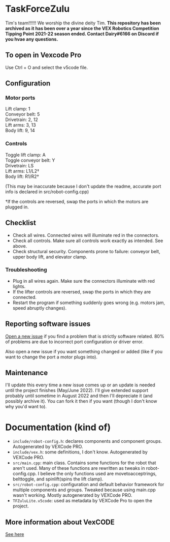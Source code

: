 # TaskForceZulu
Tim's team!!!!!! We worship the divine deity Tim.
**This repository has been archived as it has been over a year since the VEX Robotics Competition Tipping Point 2021-22 season ended. Contact Dairy#6166 on Discord if you hvae any questions.**

## To open in Vexcode Pro
Use Ctrl + O and select the v5code file.

## Configuration
### Motor ports
Lift clamp: 1<br/>
Conveyor belt: 5<br/>
Drivetrain: 2, 12<br/>
Lift arms: 3, 13<br/>
Body lift: 9, 14<br/>
### Controls
Toggle lift clamp: A<br/>
Toggle conveyor belt: Y<br/>
Drivetrain: LS<br/>
Lift arms: L1/L2†<br/>
Body lift: R1/R2†<br/>

(This may be inaccurate because I don't update the readme, accurate port info is declared in src/robot-config.cpp)

†If the controls are reversed, swap the ports in which the motors are plugged in.

## Checklist
* Check all wires. Connected wires will illuminate red in the connectors.
* Check all controls. Make sure all controls work exactly as intended. See above.
* Check structural security. Components prone to failure: conveyor belt, upper body lift, and elevator clamp.

### Troubleshooting
* Plug in all wires again. Make sure the connectors illuminate with red lights.
* If the lifter controls are reversed, swap the ports in which they are connected.
* Restart the program if something suddenly goes wrong (e.g. motors jam, speed abruptly changes).

## Reporting software issues
[Open a new issue](https://github.com/DairyProducts/TaskForceZulu/issues/new) if you find a problem that is strictly software related. 80% of problems are due to incorrect port configuration or driver error.

Also open a new issue if you want something changed or added (like if you want to change the port a motor plugs into).

## Maintenance
I'll update this every time a new issue comes up or an update is needed until the project finishes (May/June 2022). I'll give extended support probably until sometime in August 2022 and then I'll depreciate it (and possibly archive it). You can fork it then if you want (though I don't know why you'd want to).

# Documentation (kind of)
* `include/robot-config.h`: declares components and component groups. Autogenerated by VEXCode PRO.
* `include/vex.h`: some definitions, I don't know. Autogenerated by VEXCode PRO.
* `src/main.cpp`: main class. Contains some functions for the robot that aren't used. Many of these functions are rewritten as tweaks in robot-config.cpp. I believe the only functions used are movetoacceptrings, belttoggle, and spinlift(spins the lift clamp).
* `src/robot-config.cpp`: configuration and default behavior framework for multiple components and groups. Tweaked because using main.cpp wasn't working. Mostly autogenerated by VEXCode PRO.
* `TFZuluLite.v5code`: used as metadata by VEXCode Pro to open the project.

## More information about VexCODE
[See here](https://www.vexrobotics.com/vexcode-pro)
